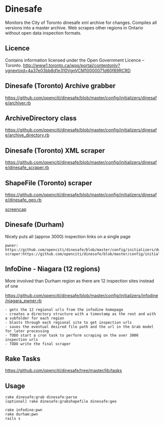 Dinesafe
===

Monitors the City of Toronto dinesafe xml archive for changes.
Compiles all versions into a master archive.
Web scrapes other regions in Ontario without open data inspection formats.

Licence
---
Contains information licensed under the Open Government Licence – Toronto.
http://www1.toronto.ca/wps/portal/contentonly?vgnextoid=4a37e03bb8d1e310VgnVCM10000071d60f89RCRD

Dinesafe (Toronto) Archive grabber
---
https://github.com/openciti/dinesafe/blob/master/config/initializers/dinesafe/archiver.rb

ArchiveDirectory class
---
https://github.com/openciti/dinesafe/blob/master/config/initializers/dinesafe/archive_directory.rb

Dinesafe (Toronto) XML scraper
---
https://github.com/openciti/dinesafe/blob/master/config/initializers/dinesafe/dinesafe_scraper.rb

ShapeFile (Toronto) scraper
---
https://github.com/openciti/dinesafe/blob/master/config/initializers/dinesafe/dinesafe_geo.rb

[screencap](https://raw.githubusercontent.com/openciti/dinesafe/master/app/assets/images/dev_screenshots/geo.png)


Dinesafe (Durham)
---
Nicely puts all (approx 3000) inspection links on a single page

    pwner: https://github.com/openciti/dinesafe/blob/master/config/initializers/durham_dinesafe/durham_pwner.rb
    scraper:https://github.com/openciti/dinesafe/blob/master/config/initializers/durham_dinesafe/durham_scraper.rb


InfoDine - Niagara (12 regions)
---

More involved than Durham region as there are 12 inspection sites instead of one

https://github.com/openciti/dinesafe/blob/master/config/initializers/infodine/niagara_pwner.rb

    - gets the 12 regional urls from the infodine homepage
    - creates a directory structure with a timestamp as the root and with a subfolder for each region
    - blasts through each regional site to get inspection urls
    - saves the eventual desired file path and the url in the Grab model for later processing
    - TODO start a cron task to perform scraping on the over 3000 inspection urls
    - TODO write the final scraper

Rake Tasks
---
https://github.com/openciti/dinesafe/tree/master/lib/tasks

Usage
---

    rake dinesafe:grab dinesafe:parse
    [optional] rake dinesafe:grabshapefile dinesafe:geo

    rake infodine:pwn
    rake durham:pwn
    rails s
